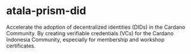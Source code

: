 # atala-prism-did
Accelerate the adoption of decentralized identities (DIDs) in the Cardano Community. By creating verifiable credentials (VCs) for the Cardano Indonesia Community, especially for membership and workshop certificates.
